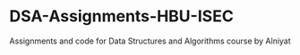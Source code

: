 # DSA-Assignments-HBU-ISEC
Assignments and code for Data Structures and Algorithms course by Alniyat
